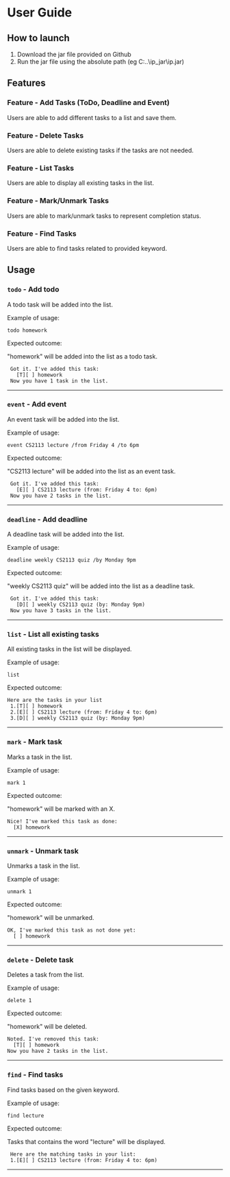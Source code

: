 # User Guide

## How to launch
1. Download the jar file provided on Github
2. Run the jar file using the absolute path (eg C:..\ip_jar\ip.jar)

## Features

### Feature - Add Tasks (ToDo, Deadline and Event)

Users are able to add different tasks to a list and save them.

### Feature - Delete Tasks

Users are able to delete existing tasks if the tasks are not needed.

### Feature - List Tasks

Users are able to display all existing tasks in the list.

### Feature - Mark/Unmark Tasks

Users are able to mark/unmark tasks to represent completion status.

### Feature - Find Tasks

Users are able to find tasks related to provided keyword.


## Usage

### `todo` - Add todo

A todo task will be added into the list.

Example of usage:

`todo homework`

Expected outcome:

"homework" will be added into the list as a todo task.

```
 Got it. I've added this task:
   [T][ ] homework
 Now you have 1 task in the list.
```
---
### `event` - Add event

An event task will be added into the list.

Example of usage:

`event CS2113 lecture /from Friday 4 /to 6pm`

Expected outcome:

"CS2113 lecture" will be added into the list as an event task.

```
 Got it. I've added this task:
   [E][ ] CS2113 lecture (from: Friday 4 to: 6pm)
 Now you have 2 tasks in the list.
```
---
### `deadline` - Add deadline

A deadline task will be added into the list.

Example of usage:

`deadline weekly CS2113 quiz /by Monday 9pm`

Expected outcome:

"weekly CS2113 quiz" will be added into the list as a deadline task.

```
 Got it. I've added this task:
   [D][ ] weekly CS2113 quiz (by: Monday 9pm)
 Now you have 3 tasks in the list.
```
---
### `list` - List all existing tasks

All existing tasks in the list will be displayed.

Example of usage:

`list`

Expected outcome:

```
Here are the tasks in your list
 1.[T][ ] homework
 2.[E][ ] CS2113 lecture (from: Friday 4 to: 6pm)
 3.[D][ ] weekly CS2113 quiz (by: Monday 9pm)
```
---
### `mark` - Mark task

Marks a task in the list.

Example of usage:

`mark 1`

Expected outcome:

"homework" will be marked with an X.

```
Nice! I've marked this task as done:
  [X] homework
```
---
### `unmark` - Unmark task

Unmarks a task in the list.

Example of usage:

`unmark 1`

Expected outcome:

"homework" will be unmarked.

```
OK, I've marked this task as not done yet:
  [ ] homework
```
---
### `delete` - Delete task

Deletes a task from the list.

Example of usage:

`delete 1`

Expected outcome:

"homework" will be deleted.

```
Noted. I've removed this task: 
  [T][ ] homework
Now you have 2 tasks in the list.
```
---
### `find` - Find tasks

Find tasks based on the given keyword.

Example of usage:

`find lecture`

Expected outcome:

Tasks that contains the word "lecture" will be displayed.

```
 Here are the matching tasks in your list:
 1.[E][ ] CS2113 lecture (from: Friday 4 to: 6pm)
```
---